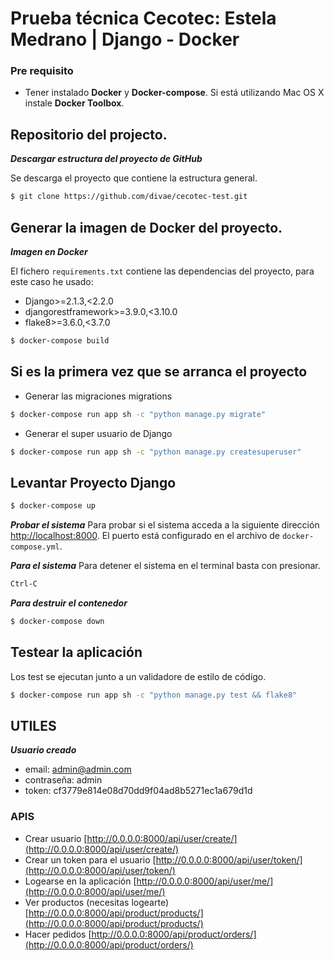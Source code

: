 
Prueba técnica Cecotec: Estela Medrano | 
Django - Docker
====================

### Pre requisito

* Tener instalado **Docker** y **Docker-compose**. Si está utilizando Mac OS X instale **Docker Toolbox**.

## Repositorio del projecto.

**_Descargar estructura del proyecto de GitHub_**

Se descarga el proyecto que contiene la estructura general.

```bash
$ git clone https://github.com/divae/cecotec-test.git
```

## Generar la imagen de Docker del proyecto.

**_Imagen en Docker_**

El fichero `requirements.txt` contiene las dependencias del proyecto, para este caso he usado:

- Django>=2.1.3,<2.2.0
- djangorestframework>=3.9.0,<3.10.0
- flake8>=3.6.0,<3.7.0

```bash
$ docker-compose build
```


## Si es la primera vez que se arranca el proyecto

- Generar las migraciones migrations
```bash
$ docker-compose run app sh -c "python manage.py migrate"
```
- Generar el super usuario de Django
```bash
$ docker-compose run app sh -c "python manage.py createsuperuser"
```

## Levantar Proyecto Django

```bash
$ docker-compose up
```
**_Probar el sistema_**
Para probar si el sistema acceda a la siguiente dirección [http://localhost:8000](http://localhost:8000). 
El puerto está configurado en el archivo de `docker-compose.yml`.

**_Para el sistema_**
Para detener el sistema en el terminal basta con presionar.
```bash
Ctrl-C
```

**_Para destruir el contenedor_**
```bash
$ docker-compose down
```


## Testear la aplicación

Los test se ejecutan junto a un validadore de estilo de código.
```bash
$ docker-compose run app sh -c "python manage.py test && flake8"
```
## UTILES

**_Usuario creado_**
- email: admin@admin.com
- contraseña: admin
- token: cf3779e814e08d70dd9f04ad8b5271ec1a679d1d

### APIS

- Crear usuario [http://0.0.0.0:8000/api/user/create/](http://0.0.0.0:8000/api/user/create/)
- Crear un token para el usuario [http://0.0.0.0:8000/api/user/token/](http://0.0.0.0:8000/api/user/token/)
- Logearse en la aplicación [http://0.0.0.0:8000/api/user/me/](http://0.0.0.0:8000/api/user/me/)
- Ver productos (necesitas logearte)[http://0.0.0.0:8000/api/product/products/](http://0.0.0.0:8000/api/product/products/)
- Hacer pedidos [http://0.0.0.0:8000/api/product/orders/](http://0.0.0.0:8000/api/product/orders/)
